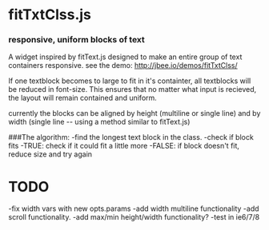 fitTxtClss.js
=============
### responsive, uniform blocks of text
A widget inspired by fitText.js designed to make an entire group of text containers responsive.
see the demo: http://jbee.io/demos/fitTxtClss/

If one textblock becomes to large to fit in it's containter, all textblocks will be reduced in font-size.
This ensures that no matter what input is recieved, the layout will remain contained and uniform.


currently the blocks can be aligned by height (multiline or single line)
and by width (single line -- using a method similar to fitText.js)

###The algorithm: 
-find the longest text block in the class.
-check if block fits
	-TRUE: check if it could fit a little more
	-FALSE: if block doesn't fit, reduce size and try again

TODO
=====
-fix width vars with new opts.params
-add width multiline functionality
-add scroll functionality.
-add max/min height/width functionality?
-test in ie6/7/8


